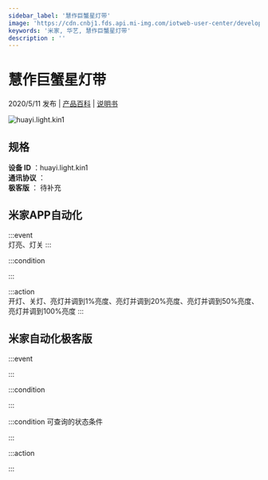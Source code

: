 ```yaml
---
sidebar_label: '慧作巨蟹星灯带'
image: 'https://cdn.cnbj1.fds.api.mi-img.com/iotweb-user-center/developer_16790476543971IO6h5yG.png?GalaxyAccessKeyId=AKVGLQWBOVIRQ3XLEW&Expires=9223372036854775807&Signature=wgW2a7nZpsse1F9us2AG70NBNEo='
keywords: '米家, 华艺, 慧作巨蟹星灯带'
description : ''
---
```

# 慧作巨蟹星灯带

2020/5/11 发布 | [产品百科](https://home.mi.com/webapp/content/baike/product/index.html?model=huayi.light.kin1/) | [说明书](https://home.mi.com/views/introduction.html?model=huayi.light.kin1&region=cn)

![huayi.light.kin1](https://cdn.cnbj1.fds.api.mi-img.com/iotweb-user-center/developer_16790476543971IO6h5yG.png?GalaxyAccessKeyId=AKVGLQWBOVIRQ3XLEW&Expires=9223372036854775807&Signature=wgW2a7nZpsse1F9us2AG70NBNEo=)

## 规格  
> 
**设备 ID** ：huayi.light.kin1  
**通讯协议** ：  
**极客版**  ： 待补充 


## 米家APP自动化  

:::event  
灯亮、灯关
:::

:::condition  

:::

:::action   
开灯、关灯、亮灯并调到1%亮度、亮灯并调到20%亮度、亮灯并调到50%亮度、亮灯并调到100%亮度
:::

## 米家自动化极客版  

:::event  

:::

:::condition  

:::

:::condition 可查询的状态条件  

:::

:::action  

:::

        

